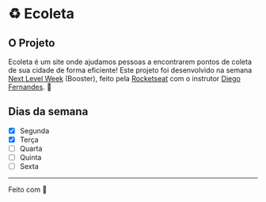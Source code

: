 # :recycle: Ecoleta
## O Projeto
Ecoleta é um site onde ajudamos pessoas a encontrarem pontos de coleta de sua cidade de forma eficiente! Este projeto foi desenvolvido na semana [Next Level Week](https://nextlevelweek.com/) (Booster), feito pela [Rocketseat](https://rocketseat.com.br/) com o instrutor [Diego Fernandes](https://github.com/diego3g). :rocket:

## Dias da semana
- [x] Segunda
- [x] Terça
- [ ] Quarta
- [ ] Quinta
- [ ] Sexta

---

Feito com :heartbeat:
